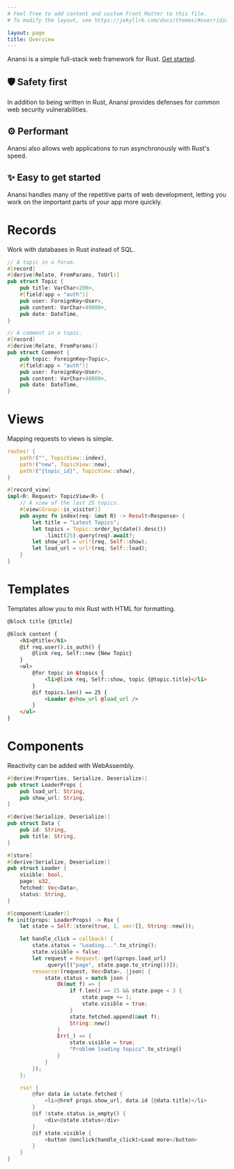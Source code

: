 ```yaml
---
# Feel free to add content and custom Front Matter to this file.
# To modify the layout, see https://jekyllrb.com/docs/themes/#overriding-theme-defaults

layout: page
title: Overview
---
```


Anansi is a simple full-stack web framework for Rust. [Get started](/anansi/start).

🛡️ Safety first
---------------

In addition to being written in Rust, Anansi provides defenses for common web security vulnerabilities.

⚙️  Performant
-------------

Anansi also allows web applications to run asynchronously with Rust's speed.

✨ Easy to get started
----------------------

Anansi handles many of the repetitive parts of web development, letting you work on the important parts of your app more quickly.

Records
=======

Work with databases in Rust instead of SQL.

```rust
// A topic in a forum.
#[record]
#[derive(Relate, FromParams, ToUrl)]
pub struct Topic {
    pub title: VarChar<200>,
    #[field(app = "auth")]
    pub user: ForeignKey<User>,
    pub content: VarChar<40000>,
    pub date: DateTime,
}

// A comment in a topic.
#[record]
#[derive(Relate, FromParams)]
pub struct Comment {
    pub topic: ForeignKey<Topic>,
    #[field(app = "auth")]
    pub user: ForeignKey<User>,
    pub content: VarChar<40000>,
    pub date: DateTime,
}
```

Views
=====

Mapping requests to views is simple.

```rust
routes! {
    path!("", TopicView::index),
    path!("new", TopicView::new),
    path!("{topic_id}", TopicView::show),
}
```

```rust
#[record_view]
impl<R: Request> TopicView<R> {
    // A view of the last 25 topics.
    #[view(Group::is_visitor)]
    pub async fn index(req: &mut R) -> Result<Response> {
        let title = "Latest Topics";
        let topics = Topic::order_by(date().desc())
    	    .limit(25).query(req).await?;
        let show_url = url!(req, Self::show);
        let load_url = url!(req, Self::load);
    }
}
```

Templates
=========

Templates allow you to mix Rust with HTML for formatting.

```html
@block title {@title}

@block content {
    <h1>@title</h1>
    @if req.user().is_auth() {
        @link req, Self::new {New Topic}
    }
    <ul>
        @for topic in &topics {
    	    <li>@link req, Self::show, topic {@topic.title}</li>
        }
        @if topics.len() == 25 {
            <Loader @show_url @load_url />
        }
    </ul>
}
```

Components
==========

Reactivity can be added with WebAssembly.

```rust
#[derive(Properties, Serialize, Deserialize)]
pub struct LoaderProps {
    pub load_url: String,
    pub show_url: String,
}

#[derive(Serialize, Deserialize)]
pub struct Data {
    pub id: String,
    pub title: String,
}

#[store]
#[derive(Serialize, Deserialize)]
pub struct Loader {
    visible: bool,
    page: u32,
    fetched: Vec<Data>,
    status: String,
}

#[component(Loader)]
fn init(props: LoaderProps) -> Rsx {
    let state = Self::store(true, 1, vec![], String::new());

    let handle_click = callback! {
        state.status = "Loading...".to_string();
        state.visible = false;
        let request = Request::get(&props.load_url)
            .query([("page", state.page.to_string())]);
        resource!(request, Vec<Data>, |json| {
            state.status = match json {
                Ok(mut f) => {
                    if f.len() == 25 && state.page < 3 {
                        state.page += 1;
                        state.visible = true;
                    }
                    state.fetched.append(&mut f);
                    String::new()
                }
                Err(_) => {
                    state.visible = true;
                    "Problem loading topics".to_string()
                }
            }
        });
    };

    rsx! {
        @for data in &state.fetched {
            <li>@href props.show_url, data.id {@data.title}</li>
        }
        @if !state.status.is_empty() {
            <div>@state.status</div>
        }
        @if state.visible {
            <button @onclick(handle_click)>Load more</button>
        }
    }
}
```

